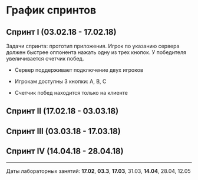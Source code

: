 # График спринтов

## Спринт I (03.02.18 - 17.02.18)

Задачи спринта: прототип приложения. Игрок по указанию сервера должен быстрее оппонента нажать одну из трех кнопок. У победителя увеличивается счетчик побед.

* Сервер поддерживает подключение двух игроков


* Игрокам доступны 3 кнопки: A, B, C
* Счетчик побед находится только на клиенте

## Спринт II (17.02.18 - 03.03.18)

## Спринт III (03.03.18 - 17.03.18)

## Спринт IV (14.04.18 - 28.04.18)

***

Даты лабораторных занятий: **17.02**, **03.3**, **17.03**, 31.03, **14.04**, 28.04, 12.05